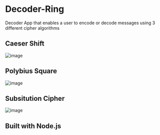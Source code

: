# Decoder-Ring

Decoder App that enables a user to encode or decode messages using 3 different cipher algorithms

## Caeser Shift

![image](https://user-images.githubusercontent.com/108180333/198869841-7bab22b4-f853-45f2-81d5-1a286dedf756.png)

## Polybius Square

![image](https://user-images.githubusercontent.com/108180333/198870160-4a337599-5ce9-415e-b674-906b591d6cf9.png)

## Subsitution Cipher

![image](https://user-images.githubusercontent.com/108180333/198869957-c461e2ab-3a93-490d-b915-c44f182b7642.png)

## Built with Node.js
